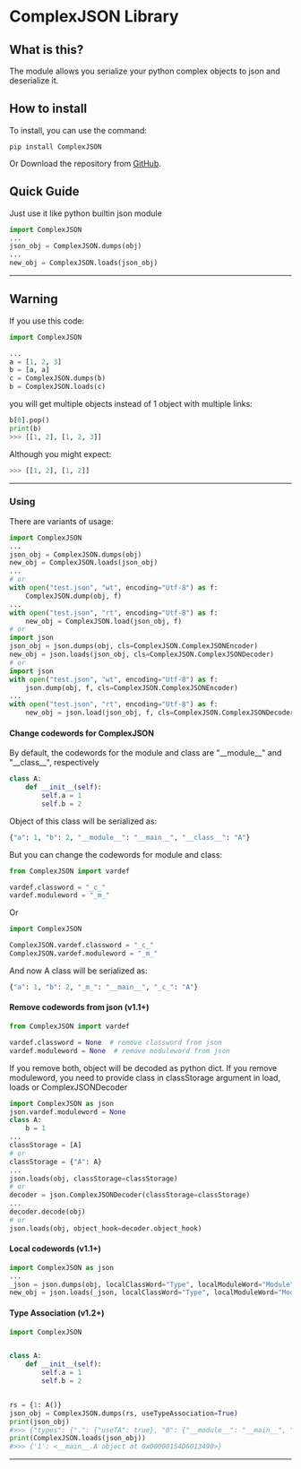 # ComplexJSON Library #

## What is this? ##
The module allows you serialize your python complex objects to json and deserialize it.

## How to install ##

To install, you can use the command:
```
pip install ComplexJSON
```

Or Download the repository from [GitHub](https://github.com/dail45/ComplexJSON).

## Quick Guide ##

Just use it like python builtin json module

```python
import ComplexJSON
...
json_obj = ComplexJSON.dumps(obj)
...
new_obj = ComplexJSON.loads(json_obj)
```

----------

## Warning ##

If you use this code:

```python
import ComplexJSON

...
a = [1, 2, 3]
b = [a, a]
c = ComplexJSON.dumps(b)
b = ComplexJSON.loads(c)
```

you will get multiple objects instead of 1 object with multiple links:

```python
b[0].pop()
print(b)
>>> [[1, 2], [1, 2, 3]]
```

Although you might expect:
```python
>>> [[1, 2], [1, 2]]
```

----------

### Using ###

There are variants of usage:

```python
import ComplexJSON
...
json_obj = ComplexJSON.dumps(obj)
new_obj = ComplexJSON.loads(json_obj)
...
# or
with open("test.json", "wt", encoding="Utf-8") as f:
    ComplexJSON.dump(obj, f)
...
with open("test.json", "rt", encoding="Utf-8") as f:
    new_obj = ComplexJSON.load(json_obj, f)
# or
import json
json_obj = json.dumps(obj, cls=ComplexJSON.ComplexJSONEncoder)
new_obj = json.loads(json_obj, cls=ComplexJSON.ComplexJSONDecoder)
# or
import json
with open("test.json", "wt", encoding="Utf-8") as f:
    json.dump(obj, f, cls=ComplexJSON.ComplexJSONEncoder)
...
with open("test.json", "rt", encoding="Utf-8") as f:
    new_obj = json.load(json_obj, f, cls=ComplexJSON.ComplexJSONDecoder)
```

#### Change codewords for ComplexJSON ####

By default, the codewords for the module and class are "\_\_module\_\_" and "\_\_class\_\_", respectively

```python
class A:
    def __init__(self):
        self.a = 1
        self.b = 2
```

Object of this class will be serialized as:
```python
{"a": 1, "b": 2, "__module__": "__main__", "__class__": "A"}
```

But you can change the codewords for module and class:

```python
from ComplexJSON import vardef

vardef.classword = "_c_"
vardef.moduleword = "_m_"
```

Or

```python
import ComplexJSON

ComplexJSON.vardef.classword = "_c_"
ComplexJSON.vardef.moduleword = "_m_"
```

And now A class will be serialized as:
```python
{"a": 1, "b": 2, "_m_": "__main__", "_c_": "A"}
```

#### Remove codewords from json (v1.1+) ####

```python
from ComplexJSON import vardef

vardef.classword = None  # remove classword from json
vardef.moduleword = None  # remove moduleword from json
```

If you remove both, object will be decoded as python dict.
If you remove moduleword, you need to provide class in classStorage argument in load, loads or ComplexJSONDecoder
```python
import ComplexJSON as json
json.vardef.moduleword = None
class A:
    b = 1
...
classStorage = [A]
# or
classStorage = {"A": A}
...
json.loads(obj, classStorage=classStorage)
# or
decoder = json.ComplexJSONDecoder(classStorage=classStorage)
...
decoder.decode(obj)
# or 
json.loads(obj, object_hook=decoder.object_hook)
```

#### Local codewords (v1.1+) ####

```python
import ComplexJSON as json
...
_json = json.dumps(obj, localClassWord="Type", localModuleWord="Module")
new_obj = json.loads(_json, localClassWord="Type", localModuleWord="Module")
```

#### Type Association (v1.2+) ####

```python
import ComplexJSON


class A:
    def __init__(self):
        self.a = 1
        self.b = 2


rs = {1: A()}
json_obj = ComplexJSON.dumps(rs, useTypeAssociation=True)
print(json_obj)
#>>> {"types": {".": {"useTA": true}, "0": {"__module__": "__main__", "__class__": "A"}}, "obj": {"1": {"a": 1, "b": 2, "__cid__": "0"}}}
print(ComplexJSON.loads(json_obj))
#>>> {'1': <__main__.A object at 0x00000154D6013490>}
```

----------